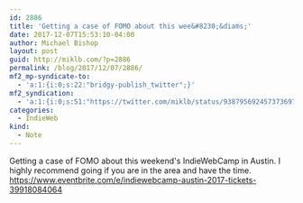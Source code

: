 ```yaml
---
id: 2886
title: 'Getting a case of FOMO about this wee&#8230;&diams;'
date: 2017-12-07T15:53:10-04:00
author: Michael Bishop
layout: post
guid: http://miklb.com/?p=2886
permalink: /blog/2017/12/07/2886/
mf2_mp-syndicate-to:
  - 'a:1:{i:0;s:22:"bridgy-publish_twitter";}'
mf2_syndication:
  - 'a:1:{i:0;s:51:"https://twitter.com/miklb/status/938795692457373697";}'
categories:
  - IndieWeb
kind:
  - Note
---
```

Getting a case of FOMO about this weekend's IndieWebCamp in Austin. I highly recommend going if you are in the area and have the time. <https://www.eventbrite.com/e/indiewebcamp-austin-2017-tickets-39918084064>